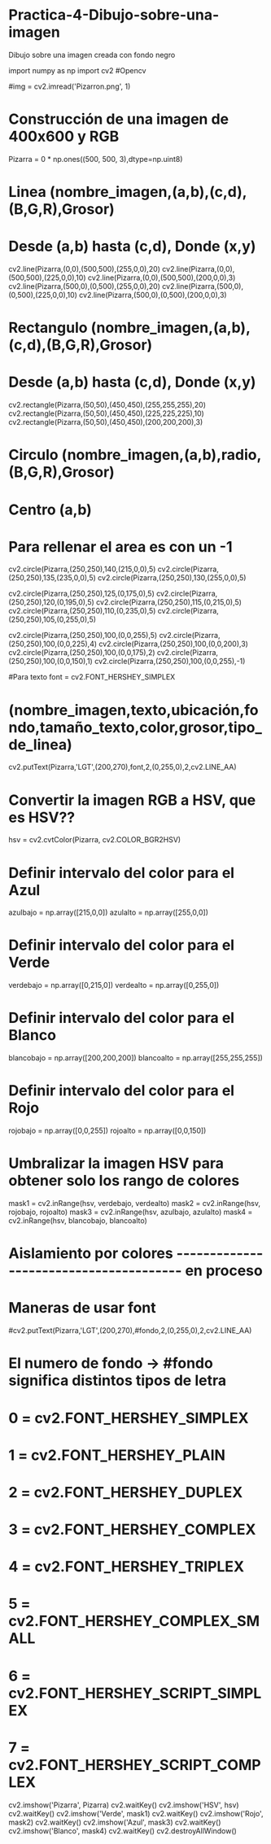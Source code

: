 # Practica-4-Dibujo-sobre-una-imagen
Dibujo sobre una imagen creada con fondo negro

import numpy as np
import cv2 #Opencv

#img = cv2.imread('Pizarron.png', 1)
# Construcción de una imagen de 400x600 y RGB
Pizarra = 0 * np.ones((500, 500, 3),dtype=np.uint8)

# Linea (nombre_imagen,(a,b),(c,d),(B,G,R),Grosor)
# Desde (a,b) hasta (c,d), Donde (x,y)
cv2.line(Pizarra,(0,0),(500,500),(255,0,0),20)
cv2.line(Pizarra,(0,0),(500,500),(225,0,0),10)
cv2.line(Pizarra,(0,0),(500,500),(200,0,0),3)
cv2.line(Pizarra,(500,0),(0,500),(255,0,0),20)
cv2.line(Pizarra,(500,0),(0,500),(225,0,0),10)
cv2.line(Pizarra,(500,0),(0,500),(200,0,0),3)

# Rectangulo (nombre_imagen,(a,b),(c,d),(B,G,R),Grosor)
# Desde (a,b) hasta (c,d), Donde (x,y)
cv2.rectangle(Pizarra,(50,50),(450,450),(255,255,255),20)
cv2.rectangle(Pizarra,(50,50),(450,450),(225,225,225),10)
cv2.rectangle(Pizarra,(50,50),(450,450),(200,200,200),3)
# Circulo (nombre_imagen,(a,b),radio,(B,G,R),Grosor)
# Centro (a,b)
# Para rellenar el area es con un -1
cv2.circle(Pizarra,(250,250),140,(215,0,0),5)
cv2.circle(Pizarra,(250,250),135,(235,0,0),5)
cv2.circle(Pizarra,(250,250),130,(255,0,0),5)

cv2.circle(Pizarra,(250,250),125,(0,175,0),5)
cv2.circle(Pizarra,(250,250),120,(0,195,0),5)
cv2.circle(Pizarra,(250,250),115,(0,215,0),5)
cv2.circle(Pizarra,(250,250),110,(0,235,0),5)
cv2.circle(Pizarra,(250,250),105,(0,255,0),5)

cv2.circle(Pizarra,(250,250),100,(0,0,255),5)
cv2.circle(Pizarra,(250,250),100,(0,0,225),4)
cv2.circle(Pizarra,(250,250),100,(0,0,200),3)
cv2.circle(Pizarra,(250,250),100,(0,0,175),2)
cv2.circle(Pizarra,(250,250),100,(0,0,150),1)
cv2.circle(Pizarra,(250,250),100,(0,0,255),-1)

#Para texto
font = cv2.FONT_HERSHEY_SIMPLEX
# (nombre_imagen,texto,ubicación,fondo,tamaño_texto,color,grosor,tipo_de_linea)
cv2.putText(Pizarra,'LGT',(200,270),font,2,(0,255,0),2,cv2.LINE_AA)

# Convertir la imagen RGB a HSV, que es HSV??
hsv = cv2.cvtColor(Pizarra, cv2.COLOR_BGR2HSV)

# Definir intervalo del color para el Azul
azulbajo = np.array([215,0,0])
azulalto = np.array([255,0,0])

# Definir intervalo del color para el Verde
verdebajo = np.array([0,215,0])
verdealto = np.array([0,255,0])

# Definir intervalo del color para el Blanco
blancobajo = np.array([200,200,200])
blancoalto = np.array([255,255,255])

# Definir intervalo del color para el Rojo
rojobajo = np.array([0,0,255])
rojoalto = np.array([0,0,150])

# Umbralizar la imagen HSV para obtener solo los rango de colores
mask1 = cv2.inRange(hsv, verdebajo, verdealto)
mask2 = cv2.inRange(hsv, rojobajo, rojoalto)
mask3 = cv2.inRange(hsv, azulbajo, azulalto)
mask4 = cv2.inRange(hsv, blancobajo, blancoalto)

# Aislamiento por colores --------------------------------------- en proceso 

# Maneras de usar font
#cv2.putText(Pizarra,'LGT',(200,270),#fondo,2,(0,255,0),2,cv2.LINE_AA)
# El numero de fondo -> #fondo significa distintos tipos de letra
# 0 = cv2.FONT_HERSHEY_SIMPLEX
# 1 = cv2.FONT_HERSHEY_PLAIN
# 2 = cv2.FONT_HERSHEY_DUPLEX
# 3 = cv2.FONT_HERSHEY_COMPLEX
# 4 = cv2.FONT_HERSHEY_TRIPLEX
# 5 = cv2.FONT_HERSHEY_COMPLEX_SMALL
# 6 = cv2.FONT_HERSHEY_SCRIPT_SIMPLEX
# 7 = cv2.FONT_HERSHEY_SCRIPT_COMPLEX

cv2.imshow('Pizarra', Pizarra)
cv2.waitKey()
cv2.imshow('HSV', hsv)
cv2.waitKey()
cv2.imshow('Verde', mask1)
cv2.waitKey()
cv2.imshow('Rojo', mask2)
cv2.waitKey()
cv2.imshow('Azul', mask3)
cv2.waitKey()
cv2.imshow('Blanco', mask4)
cv2.waitKey()
cv2.destroyAllWindow()
